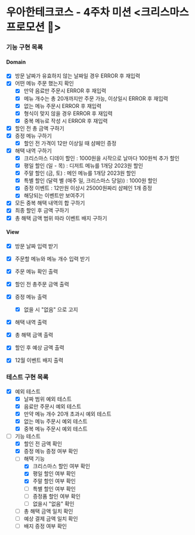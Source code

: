 # 우아한테크코스 - 4주차 미션 <크리스마스 프로모션 🎄>

### 기능 구현 목록

#### Domain

- [x] 방문 날짜가 유효하지 않는 날짜일 경우 ERROR 후 재입력
- [x] 어떤 메뉴 주문 했는지 확인
  - [x] 만약 음료만 주문시 ERROR 후 재입력
  - [x] 메뉴 개수는 총 20개까지만 주문 가능, 이상일시 ERROR 후 재입력
  - [x] 없는 메뉴 주문시 ERROR 후 재입력
  - [x] 형식이 맞지 않을 경우 ERROR 후 재입력
  - [x] 중복 메뉴로 작성 시 ERROR 후 재입력
- [x] 할인 전 총 금액 구하기
- [x] 증정 메뉴 구하기
  - [x] 할인 전 가격이 12만 이상일 때 샴페인 증정
- [x] 해택 내역 구하기
  - [x] 크리스마스 디데이 할인 : 1000원을 시작으로 날마다 100원씩 추가 할인
  - [x] 평일 할인 (일 - 목) : 디저트 메뉴를 1개당 2023원 할인
  - [x] 주말 할인 (금, 토) : 메인 메뉴를 1개당 2023원 할인
  - [x] 특별 할인 (달력 별 (매주 일, 크리스마스 당일)) : 1000원 할인
  - [x] 증정 이벤트 : 12만원 이상시 25000원짜리 샴페인 1개 증정
  - [x] 해당되는 이벤트만 보여주기
- [x] 모든 중복 해택 내역의 합 구하기
- [x] 최종 할인 후 금액 구하기
- [x] 총 해택 금액 범위 따라 이벤트 배지 구하기

#### View

- [x] 방문 날짜 입력 받기
- [x] 주문할 메뉴와 메뉴 개수 입력 받기

- [x] 주문 메뉴 확인 출력
- [x] 할인 전 총주문 금액 출력
- [x] 증정 메뉴 출력
  - [x] 없을 시 "없음" 으로 고지
- [x] 해택 내역 출력
- [x] 총 해택 금액 출력
- [x] 할인 후 예상 금액 출력
- [x] 12월 이벤트 배지 출력

### 테스트 구현 목록

- [x] 예외 테스트
  - [x] 날짜 범위 예외 테스트
  - [x] 음료만 주문시 예외 테스트
  - [x] 만약 메뉴 개수 20개 초과시 예외 테스트
  - [x] 없는 메뉴 주문시 예외 테스트
  - [x] 중복 메뉴 주문시 예외 테스트
- [ ] 기능 테스트
  - [x] 할인 전 금액 확인
  - [x] 증정 메뉴 증정 여부 확인
  - [ ] 해택 기능
    - [x] 크리스마스 할인 여부 확인
    - [x] 평일 할인 여부 확인
    - [x] 주말 할인 여부 확인
    - [ ] 특별 할인 여부 확인
    - [ ] 증정품 할인 여부 확인
    - [ ] 없을시 "없음" 확인
  - [ ] 총 해택 금액 일치 확인
  - [ ] 예상 결제 금액 일치 확인
  - [ ] 배지 증정 여부 확인
